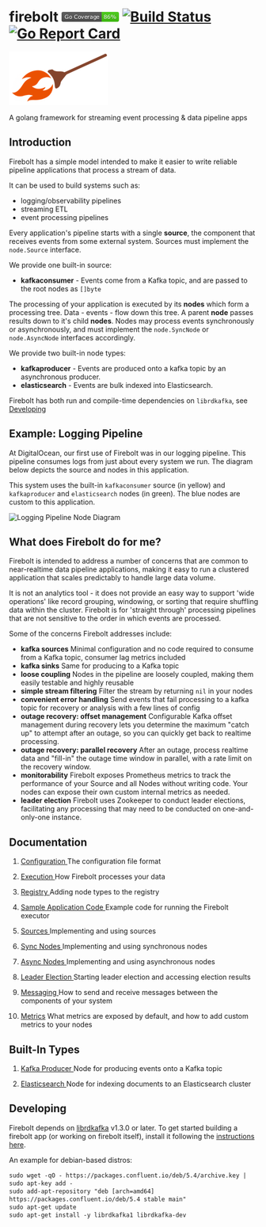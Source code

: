 # firebolt ![Code Coverage Badge by Gopherbadger](coverage_badge.png)  [![Build Status](https://travis-ci.org/digitalocean/firebolt.svg?branch=master)](https://travis-ci.org/digitalocean/firebolt)  [![Go Report Card](https://goreportcard.com/badge/digitalocean/firebolt)](https://goreportcard.com/report/digitalocean/firebolt)
![firebolt logo](docs/firebolt-xs.png)

A golang framework for streaming event processing & data pipeline apps

## Introduction
Firebolt has a simple model intended to make it easier to write reliable pipeline applications that process a stream of data.

It can be used to build systems such as:
* logging/observability pipelines
* streaming ETL
* event processing pipelines

Every application's pipeline starts with a single **source**, the component that receives events from some external system.  Sources 
must implement the `node.Source` interface.

We provide one built-in source:

 * **kafkaconsumer** - Events come from a Kafka topic, and are passed to the root nodes as `[]byte`

The processing of your application is executed by its **nodes** which form a processing tree.  Data - events - flow down
this tree.   A parent **node** passes results down to it's child **nodes**.  Nodes may process events synchronously or
asynchronously, and must implement the `node.SyncNode` or `node.AsyncNode` interfaces accordingly.

We provide two built-in node types:

 * **kafkaproducer** - Events are produced onto a kafka topic by an asynchronous producer.
 * **elasticsearch** - Events are bulk indexed into Elasticsearch.

Firebolt has both run and compile-time dependencies on `librdkafka`, see [Developing](#developing)

## Example: Logging Pipeline
At DigitalOcean, our first use of Firebolt was in our logging pipeline. This pipeline consumes logs from just about
every system we run.   The diagram below depicts the source and nodes in this application.

This system uses the built-in `kafkaconsumer` source (in yellow) and `kafkaproducer` and `elasticsearch` nodes (in green).
The blue nodes are custom to this application.

   ![Logging Pipeline Node Diagram](docs/logging-nodes.png)   

## What does Firebolt do for me?

Firebolt is intended to address a number of concerns that are common to near-realtime data pipeline applications, making it easy
to run a clustered application that scales predictably to handle large data volume.

It is not an analytics tool - it does not provide an easy way to support 'wide operations' like record grouping, windowing, 
or sorting that require shuffling data within the cluster.   Firebolt is for 'straight through' processing pipelines that are
not sensitive to the order in which events are processed.

Some of the concerns Firebolt addresses include:
 * **kafka sources** Minimal configuration and no code required to consume from a Kafka topic, consumer lag metrics included
 * **kafka sinks** Same for producing to a Kafka topic
 * **loose coupling** Nodes in the pipeline are loosely coupled, making them easily testable and highly reusable
 * **simple stream filtering** Filter the stream by returning `nil` in your nodes
 * **convenient error handling** Send events that fail processing to a kafka topic for recovery or analysis with a few lines of config 
 * **outage recovery: offset management** Configurable Kafka offset management during recovery lets you determine the maximum "catch up" to attempt after an outage, so you can quickly get back to realtime processing.
 * **outage recovery: parallel recovery** After an outage, process realtime data and "fill-in" the outage time window in parallel, with a rate limit on the recovery window.
 * **monitorability** Firebolt exposes Prometheus metrics to track the performance of your Source and all Nodes without writing code.  Your nodes can expose their own custom internal metrics as needed.
 * **leader election** Firebolt uses Zookeeper to conduct leader elections, facilitating any processing that may need to be conducted on one-and-only-one instance.


## Documentation

1. [Configuration ](docs/config.md) The configuration file format

1. [Execution ](docs/executor.md) How Firebolt processes your data

1. [Registry ](docs/registry.md) Adding node types to the registry

1. [Sample Application Code ](docs/application.md)  Example code for running the Firebolt executor

1. [Sources ](docs/sources.md) Implementing and using sources

1. [Sync Nodes ](docs/sync-nodes.md) Implementing and using synchronous nodes

1. [Async Nodes ](docs/async-nodes.md) Implementing and using asynchronous nodes

1. [Leader Election ](docs/leader-election.md) Starting leader election and accessing election results

1. [Messaging ](docs/messaging.md) How to send and receive messages between the components of your system

1. [Metrics](docs/metrics.md) What metrics are exposed by default, and how to add custom metrics to your nodes


## Built-In Types

1. [Kafka Producer ](docs/node-kafkaproducer.md) Node for producing events onto a Kafka topic

1. [Elasticsearch ](docs/node-elasticsearch.md) Node for indexing documents to an Elasticsearch cluster

## Developing

Firebolt depends on [librdkafka](https://github.com/edenhill/librdkafka) v1.3.0 or later.   To get started building a 
firebolt app (or working on firebolt itself), install it following the 
[instructions here](https://github.com/edenhill/librdkafka#installation).

 An example for debian-based distros:
```
sudo wget -qO - https://packages.confluent.io/deb/5.4/archive.key | sudo apt-key add -
sudo add-apt-repository "deb [arch=amd64] https://packages.confluent.io/deb/5.4 stable main"
sudo apt-get update
sudo apt-get install -y librdkafka1 librdkafka-dev
```
